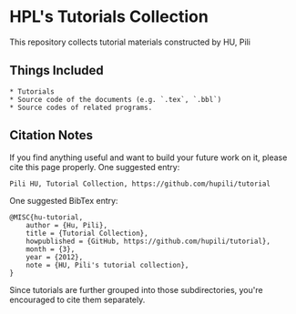 # HPL's Tutorials Collection

This repository collects tutorial materials constructed by HU, Pili

## Things Included

    * Tutorials
    * Source code of the documents (e.g. `.tex`, `.bbl`)
    * Source codes of related programs. 

## Citation Notes

If you find anything useful and want to build 
your future work on it, please cite this page properly. 
One suggested entry:

```
Pili HU, Tutorial Collection, https://github.com/hupili/tutorial
```

One suggested BibTex entry:

```
@MISC{hu-tutorial,
	author = {Hu, Pili},
	title = {Tutorial Collection},
	howpublished = {GitHub, https://github.com/hupili/tutorial},
	month = {3},
	year = {2012},
	note = {HU, Pili's tutorial collection},
}
```

Since tutorials are further grouped into those subdirectories, 
you're encouraged to cite them separately. 
